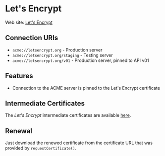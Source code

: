# Let's Encrypt

Web site: [Let's Encrypt](https://letsencrypt.org)

## Connection URIs

* `acme://letsencrypt.org` - Production server
* `acme://letsencrypt.org/staging` - Testing server
* `acme://letsencrypt.org/v01` - Production server, pinned to API v01

## Features

* Connection to the ACME server is pinned to the Let's Encrypt certificate

## Intermediate Certificates

The _Let's Encrypt_ intermediate certificates are available [here](https://letsencrypt.org/certificates/).

## Renewal

Just download the renewed certificate from the certificate URL that was provided by `requestCertificate()`.
